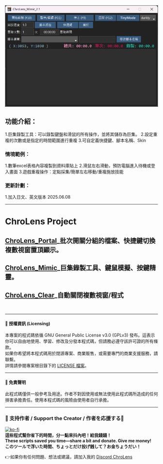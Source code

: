 ![ChroLens_Mimic](./ChroLens_Mimic2.1.png)

## 功能介紹：
1.巨集錄製工具：可以錄製鍵盤和滑鼠的所有操作，並將其儲存為巨集。
2.設定重複的次數或是指定的時間範圍進行重複
3.可自定義快捷鍵、腳本名稱、Skin

### 情境範例：
1.數筆excel表格內容複製到資料庫貼上
2.滑鼠左右滑動，預防電腦進入待機或登入畫面
3.遊戲重複操作：定點採集/簡單左右移動/重複施放技能

### 更新計劃：
1.加入日文、英文版本
2025.06.08

---
# ChroLens Project</br>
## [ChroLens_Portal](https://github.com/Lucienwooo/ChroLens_Portal)_批次開關分組的檔案、快捷鍵切換複數視窗置頂顯示。</br>
## [ChroLens_Mimic](https://github.com/Lucienwooo/ChroLens_Mimic)_巨集錄製工具、鍵鼠模擬、按鍵精靈。</br>
## [ChroLens_Clear](https://github.com/Lucienwooo/ChroLens_Clear)_自動關閉複數視窗/程式</br>
</br>

---
#### 📄 授權資訊 (Licensing) </br>

本專案的程式碼依循 GNU General Public License v3.0 (GPLv3) 發布。這表示你可以自由地使用、學習、修改及分發本程式碼，但請務必遵守該許可證的所有條款。 </br>
如果你希望將本程式碼用於閉源專案、商業販售，或需要專門的商業支援服務，請聯繫。 </br>
詳情請參閱專案根目錄下的 [LICENSE 檔案](LICENSE)。 

---

#### 📄 免責聲明 </br>

此程式碼僅供一般參考及用途。作者不對因使用或無法使用此程式碼所造成的任何損害承擔責任。使用本程式碼的風險由使用者自行承擔。 

---

### 💸 支持作者 / Support the Creator / 作者を応援する💸
[![ko-fi](https://ko-fi.com/img/githubbutton_sm.svg)](https://ko-fi.com/B0B51FBVA8)</br>
 **這些程式幫你省下的時間，分一點來抖內吧！給我錢錢！**  </br>
 **These scripts saved you time—share a bit and donate. Give me money!**    </br>
 **このツールで浮いた時間、ちょっとだけ投げ銭して？お金ちょうだい！**  </br>

👉如果你有任何問題、想法或建議，請加入我的 [Discord ChroLens](https://discord.gg/72Kbs4WPPn)

